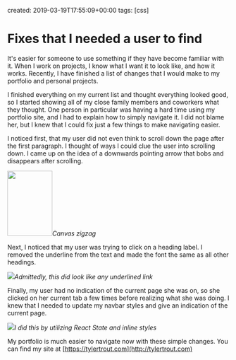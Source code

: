 created: 2019-03-19T17:55:09+00:00
tags: [css]

# Fixes that I needed a user to find


It's easier for someone to use something if they have become familiar with it. When I work on projects, I know what I want it to look like, and how it works. Recently, I have finished a list of changes that I would make to my portfolio and personal projects.

I finished everything on my current list and thought everything looked good, so I started showing all of my close family members and coworkers what they thought. One person in particular was having a hard time using my portfolio site, and I had to explain how to simply navigate it. I did not blame her, but I knew that I could fix just a few things to make navigating easier.

I noticed first, that my user did not even think to scroll down the page after the first paragraph. I thought of ways I could clue the user into scrolling down. I came up on the idea of a downwards pointing arrow that bobs and disappears after scrolling.

<img alt="" src="https://tylertroutblog.com/wp-content/uploads/2019/03/arrowDown.png" height="147" width="102" />*Canvas zigzag*

Next, I noticed that my user was trying to click on a heading label. I removed the underline from the text and made the font the same as all other headings.

![](https://tylertroutblog.com/wp-content/uploads/2019/03/header.png)*Admittedly, this did look like any underlined link*  

Finally, my user had no indication of the current page she was on, so she clicked on her current tab a few times before realizing what she was doing. I knew that I needed to update my navbar styles and give an indication of the current page.

![](https://tylertroutblog.com/wp-content/uploads/2019/03/navbar.png)*I did this by utilizing React State and inline styles*

My portfolio is much easier to navigate now with these simple changes. You can find my site at [https://tylertrout.com](http://tylertrout.com)

